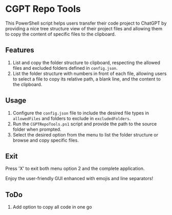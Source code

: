 # CGPT Repo Tools

This PowerShell script helps users transfer their code project to ChatGPT by providing a nice tree structure view of their project files and allowing them to copy the content of specific files to the clipboard.

## Features

1. List and copy the folder structure to clipboard, respecting the allowed files and excluded folders defined in `config.json`.
2. List the folder structure with numbers in front of each file, allowing users to select a file to copy its relative path, a blank line, and the content to the clipboard.

## Usage

1. Configure the `config.json` file to include the desired file types in `allowedFiles` and folders to exclude in `excludedFolders`.
2. Run the `CGPTRepoTools.ps1` script and provide the path to the source folder when prompted.
3. Select the desired option from the menu to list the folder structure or browse and copy specific files.

## Exit

Press 'X' to exit both menu option 2 and the complete application.

Enjoy the user-friendly GUI enhanced with emojis and line separators!

## ToDo

1. Add option to copy all code in one go
